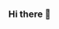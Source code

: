 ### Hi there 👋

<!--
**Rutik176/Rutik176** is a ✨ _special_ ✨ repository because its `README.md` (this file) appears on your GitHub profile 

## Welcome to my GitHub repo 
